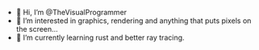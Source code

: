 - 👋 Hi, I’m @TheVisualProgrammer
- 👀 I’m interested in graphics, rendering and anything that puts pixels on the screen...
- 🌱 I’m currently learning rust and better ray tracing.

<!---
TheVisualProgrammer/TheVisualProgrammer is a ✨ special ✨ repository because its `README.md` (this file) appears on your GitHub profile.
You can click the Preview link to take a look at your changes.
--->
